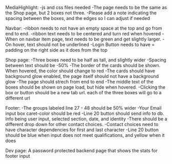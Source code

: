 MediaHighlight:
-js and css files needed
-The page needs to be the same as the Shop page, but 2 boxes not three.
-Please add a note indicating the spacing between the boxes, and the edges so I can adjust if needed

Navbar:
-ribbon needs to not have an empty space at the top and go from end to end.
-ribbon text needs to be centered and turn red when hovered
-When on navbar item page, text needs to be green and get slightly larger.
-On hover, text should not be underlined
-Login Button needs to have = padding on the right side as it does from the top

Shop page:
-Three boxes need to be half as tall, and slightly wider
-Spacing between text should be -50%
-The border of the cards should be shown. When hovered, the color should change to red
-The cards should have background glow enabled, the page itself should not have a background glow
-The page should strech from end to end
-The middle text of the boxes should be shown on page load, but hide when hovered.
-Clicking the box or button should be a new tab url. each of the three boxes will go to a different url

Footer:
-The groups labeled line 27 - 48 should be 50% wider
-Your Email input box caret-color should be red
-Line 20 button should send info to db. Info being user input, selected section, date, and identity
-There should be a different drop down for other contact choices.
-Contact choices need to have character dependencies for first and last character
-Line 20 button should be blue when input does not meet qualifications, and yellow when it does

Dev page:
A password protected backend page that shows the stats for footer input
